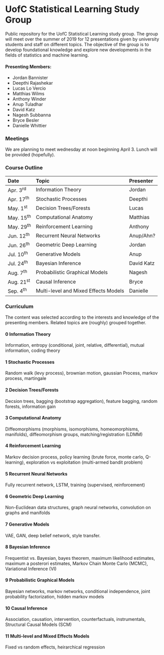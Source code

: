 # UofC Statistical Learning Study Group
Public repository for the UofC Statistical Learning study group. The group will meet over the summer of 2019 for 12 presentations given by university students and staff on different topics. The objective of the group is to develop foundational knowledge and explore new developments in the fields of statistics and machine learning. 

#### Presenting Members:
- Jordan Bannister
- Deepthi Rajashekar
- Lucas Lo Vercio
- Matthias Wilms
- Anthony Winder
- Anup Tuladhar
- David Katz
- Nagesh Subbanna
- Bryce Besler
- Danielle Whittier


### Meetings
We are planning to meet wednesday at noon beginning April 3. Lunch will be provided (hopefully). 

### Course Outline

| Date                     | Topic                                          | Presenter    |
|:------------------------ |:---------------------------------------------- |:---------    |
| Apr. 3<sup>rd</sup>      | Information Theory                             | Jordan       |
| Apr. 17<sup>th</sup>     | Stochastic Processes                           | Deepthi      |
| May. 1<sup>st</sup>      | Decision Trees/Forests                         | Lucas        |
| May. 15<sup>th</sup>     | Computational Anatomy                          | Matthias     |
| May. 29<sup>th</sup>     | Reinforcement Learning                         | Anthony      |
| Jun. 12<sup>th</sup>     | Recurrent Neural Networks                      | Anup/Ahn?    |
| Jun. 26<sup>th</sup>     | Geometric Deep Learning                        | Jordan       |
| Jul. 10<sup>th</sup>     | Generative Models                              | Anup         |
| Jul. 24<sup>th</sup>     | Bayesian Inference                             | David Katz   |
| Aug. 7<sup>th</sup>      | Probabilistic Graphical Models                 | Nagesh       |
| Aug. 21<sup>st</sup>     | Causal Inference                               | Bryce        |
| Sep. 4<sup>th</sup>      | Multi-level and Mixed Effects Models           | Danielle     |



### Curriculum
The content was selected according to the interests and knowledge of the presenting members. Related topics are (roughly) grouped together.

#### 0 Information Theory 
Information, entropy (conditional, joint, relative, differential), mutual information, coding theory

#### 1 Stochastic Processes
Random walk (levy process), brownian motion, gaussian Process, markov process, martingale

#### 2 Decision Trees/Forests 
Decsion trees, bagging (bootstrap aggregation), feature bagging, random forests, information gain

#### 3 Computational Anatomy 
Diffeomorphisms (morphisms, isomorphisms, homeomorphisms, manifolds), diffeomorphism groups, matching/registration (LDMM)

#### 4 Reinforcement Learning 
Markov decision process, policy learning (brute force, monte carlo, Q-learning), exploration vs exploitation (multi-armed bandit problem)

#### 5 Recurrent Neural Networks 
Fully recurrent network, LSTM, training (supervised, reinforcement)

#### 6 Geometric Deep Learning
Non-Euclidean data structures, graph neural networks, convolution on graphs and manifolds

#### 7 Generative Models 
VAE, GAN, deep belief network, style transfer.

#### 8 Bayesian Inference 
Frequentist vs. Bayesian, bayes theorem, maximum likelihood estimates, maximum a posterori estimates, Markov Chain Monte Carlo (MCMC), Variational Inference (VI)

#### 9 Probabilistic Graphical Models
Bayesian networks, markov networks, conditional independence, joint probability factorization, hidden markov models

#### 10 Causal Inference
Association, causation, intervention, counterfactuals, instrumentals, Structural Causal Models (SCM)

#### 11 Multi-level and Mixed Effects Models 
Fixed vs random effects, heirarchical regression

